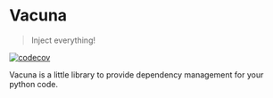 # Vacuna

> Inject everything!

[![codecov](https://codecov.io/gh/frndmg/vacuna/branch/master/graph/badge.svg?token=L38OHXFKQO)](https://codecov.io/gh/frndmg/vacuna)

Vacuna is a little library to provide dependency management for your python code.

